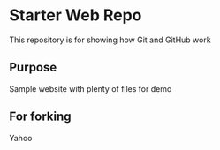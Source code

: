 # Starter Web Repo

This repository is for showing how Git and GitHub work

## Purpose

Sample website with plenty of files for demo

## For forking

Yahoo
